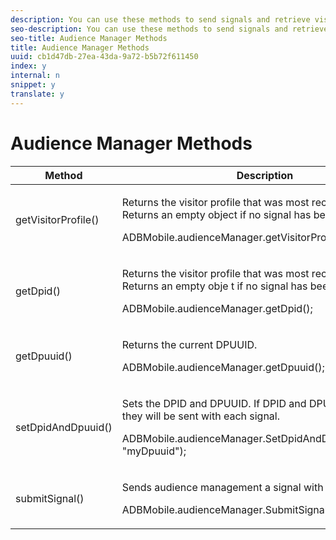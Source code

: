 ```yaml
---
description: You can use these methods to send signals and retrieve visitor segments from Audience Manager.
seo-description: You can use these methods to send signals and retrieve visitor segments from Audience Manager.
seo-title: Audience Manager Methods
title: Audience Manager Methods
uuid: cb1d47db-27ea-43da-9a72-b5b72f611450
index: y
internal: n
snippet: y
translate: y
---
```


# Audience Manager Methods



<table id="table_0DD1B40D95624AF6AB53622F8DDCDEFA"> 
 <thead> 
  <tr> 
   <th colname="col1" class="entry"> Method </th> 
   <th colname="col2" class="entry"> Description </th> 
  </tr> 
 </thead>
 <tbody> 
  <tr> 
   <td colname="col1"> <span class="codeph"> getVisitorProfile() </span> </td> 
   <td colname="col2"> <p>Returns the visitor profile that was most recently obtained. Returns an empty object if no signal has been submitted yet.</p> <p> 
     <codeblock>
       ADBMobile.audienceManager.getVisitorProfile(); 
     </codeblock> </p> </td> 
  </tr> 
  <tr> 
   <td colname="col1"> <span class="codeph"> getDpid() </span> </td> 
   <td colname="col2"> <p>Returns the visitor profile that was most recently obtained. Returns an empty obje t if no signal has been submitted yet.</p> <p> 
     <codeblock>
       ADBMobile.audienceManager.getDpid(); 
     </codeblock> </p> </td> 
  </tr> 
  <tr> 
   <td colname="col1"> <span class="codeph"> getDpuuid() </span> </td> 
   <td colname="col2"> <p>Returns the current DPUUID.</p> <p> 
     <codeblock>
       ADBMobile.audienceManager.getDpuuid(); 
     </codeblock> </p> </td> 
  </tr> 
  <tr> 
   <td colname="col1"> <span class="codeph"> setDpidAndDpuuid() </span> </td> 
   <td colname="col2"> <p>Sets the DPID and DPUUID. If DPID and DPUUID are set, they will be sent with each signal.</p> <p> 
     <codeblock>
       ADBMobile.audienceManager.SetDpidAndDpuuid("myDpid", "myDpuuid"); 
     </codeblock> </p> </td> 
  </tr> 
  <tr> 
   <td colname="col1"> <span class="codeph"> submitSignal() </span> </td> 
   <td colname="col2"> <p>Sends audience management a signal with traits.</p> <p> 
     <codeblock>
       ADBMobile.audienceManager.SubmitSignal(); 
     </codeblock> </p> </td> 
  </tr> 
 </tbody> 
</table>

